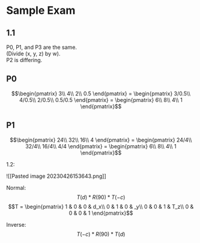 # Sample Exam

## 1.1

P0, P1, and P3 are the same.  
(Divide (x, y, z) by w).  
P2 is differing.

## P0

$$\begin{pmatrix}  3\\ 4\\ 2\\ 0.5 \end{pmatrix} = \begin{pmatrix} 3/0.5\\ 4/0.5\\ 2/0.5\\ 0.5/0.5 \end{pmatrix} = \begin{pmatrix}  6\\ 8\\ 4\\ 1 \end{pmatrix}$$

## P1

$$\begin{pmatrix}  24\\ 32\\ 16\\ 4 \end{pmatrix} = \begin{pmatrix} 24/4\\ 32/4\\ 16/4\\ 4/4 \end{pmatrix} = \begin{pmatrix}  6\\ 8\\ 4\\ 1 \end{pmatrix}$$

1.2: 

![[Pasted image 20230426153643.png]]

Normal: $$T(d) * R(90) * T(-c)$$
$$T = \begin{pmatrix}   1 & 0 & 0 & d_x\\ 0 & 1 & 0 & _y\\   0 & 0 & 1 & T_z\\ 0 & 0 & 0 & 1  \end{pmatrix}$$
  
Inverse: $$T(-c) * R(90) * T(d)$$
